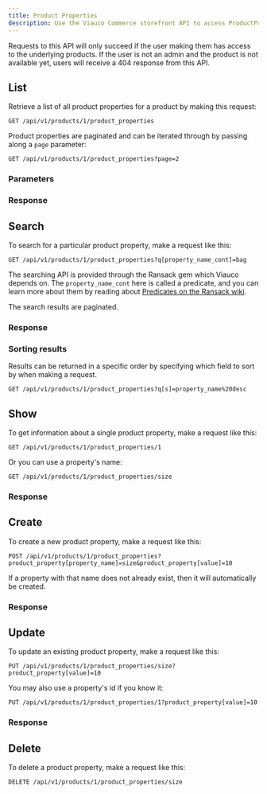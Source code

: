 ```yaml
---
title: Product Properties
description: Use the Viauco Commerce storefront API to access ProductProperty data.
---
```


<alert kind="warning">
  Requests to this API will only succeed if the user making them has access to the underlying products. If the user is not an admin and the product is not available yet, users will receive a 404 response from this API.
</alert>

## List

Retrieve a list of all product properties for a product by making this request:

    GET /api/v1/products/1/product_properties

Product properties are paginated and can be iterated through by passing along a `page` parameter:

    GET /api/v1/products/1/product_properties?page=2

### Parameters

<params params='[
  {
    "name": "page",
    "description": "The page number of product properties to display."
  }, {
    "name": "per_page",
    "description": "The number of product properties to return per page"
  }
]'></params>

### Response

<status code="200"></status>
<json sample="product_properties"></json>

## Search

To search for a particular product property, make a request like this:

    GET /api/v1/products/1/product_properties?q[property_name_cont]=bag

The searching API is provided through the Ransack gem which Viauco depends on. The `property_name_cont` here is called a predicate, and you can learn more about them by reading about [Predicates on the Ransack wiki](https://github.com/ernie/ransack/wiki/Basic-Searching).

The search results are paginated.

### Response

<status code="200"></status>
<json sample="product_properties"></json>

### Sorting results

Results can be returned in a specific order by specifying which field to sort by when making a request.

    GET /api/v1/products/1/product_properties?q[s]=property_name%20desc

## Show

To get information about a single product property, make a request like this:

    GET /api/v1/products/1/product_properties/1

Or you can use a property's name:

    GET /api/v1/products/1/product_properties/size

### Response

<status code="200"></status>
<json sample="product_property"></json>

## Create

<alert type="admin_only" kind="danger"></alert>

To create a new product property, make a request like this:

    POST /api/v1/products/1/product_properties?product_property[property_name]=size&product_property[value]=10

If a property with that name does not already exist, then it will automatically be created.

### Response

<status code="201"></status>
<json sample="product_property"></json>

## Update

<alert type="admin_only" kind="danger"></alert>

To update an existing product property, make a request like this:

    PUT /api/v1/products/1/product_properties/size?product_property[value]=10

You may also use a property's id if you know it:

    PUT /api/v1/products/1/product_properties/1?product_property[value]=10

### Response

<status code="200"></status>
<json sample="product_property"></json>

## Delete

<alert type="admin_only" kind="danger"></alert>

To delete a product property, make a request like this:

    DELETE /api/v1/products/1/product_properties/size

<status code="204"></status>
